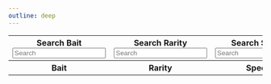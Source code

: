 ```yaml
---
outline: deep
---
```


<script setup>
import { ref, onMounted } from 'vue'
import { data } from './bait.data.ts'

const searchBait = ref("")
const searchRarity = ref("")
const searchSpecies = ref("")
const searchLocation = ref("")
const searchWater = ref("")
</script>

<table>
  <tbody>
    <tr>
      <th><div :class="$style.label">Search Bait</div> <input :class="$style.inputBox" v-model="searchBait" placeholder="Search"/></th>
      <th><div :class="$style.label">Search Rarity</div> <input :class="$style.inputBox" v-model="searchRarity" placeholder="Search"/></th>
      <th><div :class="$style.label">Search Species</div> <input :class="$style.inputBox" v-model="searchSpecies" placeholder="Search"/></th>
      <th><div :class="$style.label">Search Location</div> <input :class="$style.inputBox" v-model="searchLocation" placeholder="Search"/></th>
      <th><div :class="$style.label">Search Water</div> <input :class="$style.inputBox" v-model="searchWater" placeholder="Search"/></th>
    </tr>
    <tr>
      <th>Bait</th>
      <th>Rarity</th>
      <th>Species</th>
      <th>Location</th>
      <th>Water</th>
    </tr>
    <template v-for="bait in data">
      <tr v-if="(bait.bait.toLowerCase().includes(searchBait.toLowerCase()) 
        && bait.rarity.toLowerCase().includes(searchRarity.toLowerCase())
        && bait.species.toString().toLowerCase().includes(searchSpecies.toLowerCase())
        && bait.location.toString().toLowerCase().includes(searchLocation.toLowerCase())
        && bait.water.toLowerCase().includes(searchWater.toLowerCase()))
        || (searchBait == '' && searchRarity == '' && searchSpecies == '' && searchLocation == '' && searchWater == '')">
        <td>{{bait.bait}}</td>
        <td>{{bait.rarity}}</td>
        <td>{{bait.species.join(", ")}}</td>
        <td>{{bait.location.join(", ")}}</td>
        <td>{{bait.water}}</td>
      </tr>
    </template>
  </tbody>
</table>

<style module>
  .inputBox {
    border: 1px solid var(--vp-c-default-1);
    border-radius: 4px;
    padding: .2em .6em;
    width: 90px
  }

    .label {
    font-size: x-small;
  }
</style>